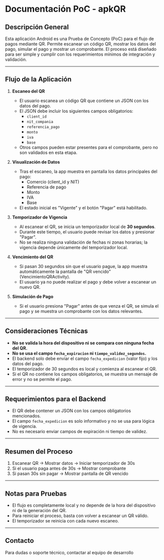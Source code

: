 # Documentación PoC - apkQR

## Descripción General

Esta aplicación Android es una Prueba de Concepto (PoC) para el flujo de pagos mediante QR. Permite escanear un código QR, mostrar los datos del pago, simular el pago y mostrar un comprobante. El proceso está diseñado para ser simple y cumplir con los requerimientos mínimos de integración y validación.

---

## Flujo de la Aplicación

1. **Escaneo del QR**
   - El usuario escanea un código QR que contiene un JSON con los datos del pago.
   - El JSON debe incluir los siguientes campos obligatorios:
     - `client_id`
     - `nit_compania`
     - `referencia_pago`
     - `monto`
     - `iva`
     - `base`
   - Otros campos pueden estar presentes para el comprobante, pero no son validados en esta etapa.

2. **Visualización de Datos**
   - Tras el escaneo, la app muestra en pantalla los datos principales del pago:
     - Comercio (client_id y NIT)
     - Referencia de pago
     - Monto
     - IVA
     - Base
   - El estado inicial es "Vigente" y el botón "Pagar" está habilitado.

3. **Temporizador de Vigencia**
   - Al escanear el QR, se inicia un temporizador local de **30 segundos**.
   - Durante este tiempo, el usuario puede revisar los datos y presionar "Pagar".
   - No se realiza ninguna validación de fechas ni zonas horarias; la vigencia depende únicamente del temporizador local.

4. **Vencimiento del QR**
   - Si pasan 30 segundos sin que el usuario pague, la app muestra automáticamente la pantalla de "QR vencido" (VencimientoQRActivity).
   - El usuario ya no puede realizar el pago y debe volver a escanear un nuevo QR.

5. **Simulación de Pago**
   - Si el usuario presiona "Pagar" antes de que venza el QR, se simula el pago y se muestra un comprobante con los datos relevantes.

---

## Consideraciones Técnicas

- **No se valida la hora del dispositivo ni se compara con ninguna fecha del QR.**
- **No se usa el campo `fecha_expiracion` ni `tiempo_validez_segundos`.**
- El backend solo debe enviar el campo `fecha_expedicion` (valor fijo) y los datos del pago.
- El temporizador de 30 segundos es local y comienza al escanear el QR.
- Si el QR no contiene los campos obligatorios, se muestra un mensaje de error y no se permite el pago.

---

## Requerimientos para el Backend

- El QR debe contener un JSON con los campos obligatorios mencionados.
- El campo `fecha_expedicion` es solo informativo y no se usa para lógica de vigencia.
- No es necesario enviar campos de expiración ni tiempo de validez.

---

## Resumen del Proceso

1. Escanear QR → Mostrar datos → Iniciar temporizador de 30s
2. Si el usuario paga antes de 30s → Mostrar comprobante
3. Si pasan 30s sin pagar → Mostrar pantalla de QR vencido

---

## Notas para Pruebas

- El flujo es completamente local y no depende de la hora del dispositivo ni de la generación del QR.
- Para reiniciar el proceso, basta con volver a escanear un QR válido.
- El temporizador se reinicia con cada nuevo escaneo.

---

## Contacto

Para dudas o soporte técnico, contactar al equipo de desarrollo
